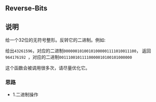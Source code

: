 ## Reverse-Bits

## 说明
给一个32位的无符号整形。反转它的二进制。例如:

给出`43261596`，对应的二进制`00000010100101000001111010011100`，
返回`964176192 `，对应的二进制`00111001011110000010100101000000`

这个函数会被调用很多次，请尽量优化它。

### 思路

* 1.二进制操作